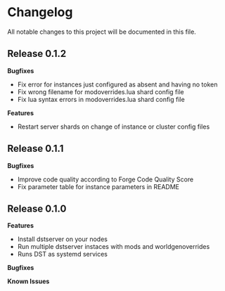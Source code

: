 # Changelog

All notable changes to this project will be documented in this file.

## Release 0.1.2

**Bugfixes**

* Fix error for instances just configured as absent and having no token
* Fix wrong filename for modoverrides.lua shard config file
* Fix lua syntax errors in modoverrides.lua shard config file

**Features**

* Restart server shards on change of instance or cluster config files

## Release 0.1.1

**Bugfixes**

* Improve code quality according to Forge Code Quality Score
* Fix parameter table for instance parameters in README

## Release 0.1.0

**Features**

* Install dstserver on your nodes
* Run multiple dstserver instaces with mods and worldgenoverrides
* Runs DST as systemd services

**Bugfixes**

**Known Issues**
